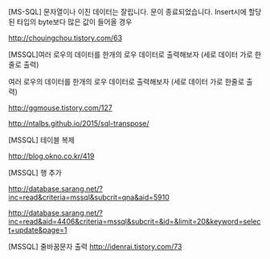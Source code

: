 [MS-SQL] 문자열이나 이진 데이터는 잘립니다. 문이 종료되었습니다.
Insert시에 할당된 타입의 byte보다 많은 값이 들어올 경우 

http://chouingchou.tistory.com/63



[MSSQL]여러 로우의 데이터를 한개의 로우 데이터로 출력해보자 (세로 데이터 가로 한줄로 출력)



여러 로우의 데이터를 한개의 로우 데이터로 출력해보자 (세로 데이터 가로 한줄로 출력)

http://ggmouse.tistory.com/127



http://ntalbs.github.io/2015/sql-transpose/


[MSSQL] 테이블 복제

http://blog.okno.co.kr/419


[MSSQL] 행 추가



http://database.sarang.net/?inc=read&criteria=mssql&subcrit=qna&aid=5910


http://database.sarang.net/?inc=read&aid=4406&criteria=mssql&subcrit=&id=&limit=20&keyword=select+update&page=1



[MSSQL] 줄바꿈문자 출력
http://idenrai.tistory.com/73





